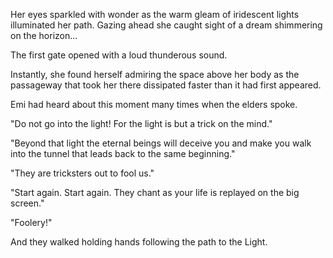 Her eyes sparkled with wonder as the warm gleam of iridescent lights illuminated her path. Gazing ahead she caught sight of a dream shimmering on the horizon...

The first gate opened with a loud thunderous sound.

Instantly, she found herself admiring the space above her body as the passageway that took her there dissipated faster than it  had first appeared.

Emi had heard about this moment many times when the elders spoke.

"Do not go into the light! For the light is but a trick on the mind."

"Beyond that light the eternal beings will deceive you and make you walk into the tunnel that leads back to the same beginning."

"They are tricksters out to fool us."

"Start again. Start again. They chant as your life is replayed on the big screen."

"Foolery!"

And they walked holding hands following the path to the Light.